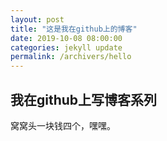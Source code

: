 ```yaml
---
layout: post
title: "这是我在github上的博客"
date: 2019-10-08 08:00:00
categories: jekyll update
permalink: /archivers/hello
---
```


## 我在github上写博客系列

窝窝头一块钱四个，嘿嘿。
